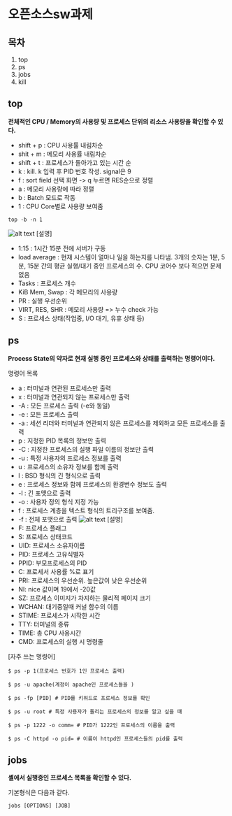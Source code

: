 오픈소스sw과제
===============
목차
----
1. top
2. ps
3. jobs
4. kill

top
--
**전체적인 CPU / Memory의 사용량 및 프로세스 단위의 리소스 사용량을 확인할 수 있다.**
* shift + p : CPU 사용률 내림차순
* shit + m : 메모리 사용률 내림차순
* shift + t : 프로세스가 돌아가고 있는 시간 순
* k : kill. k 입력 후 PID 번호 작성. signal은 9
* f : sort field 선택 화면 -> q 누르면 RES순으로 정렬
* a : 메모리 사용량에 따라 정렬
* b : Batch 모드로 작동
* 1 : CPU Core별로 사용량 보여줌
```
top -b -n 1
```
 ![alt text](https://img1.daumcdn.net/thumb/R1280x0/?scode=mtistory2&fname=https%3A%2F%2Fblog.kakaocdn.net%2Fdn%2Frxlg4%2FbtqYfV2LE3L%2FSW5SbyO65ZUa5PggM3KI8K%2Fimg.png)
[설명]

* 1:15 : 1시간 15분 전에 서버가 구동
* load average : 현재 시스템이 얼마나 일을 하는지를 나타냄. 3개의 숫자는 1분, 5분, 15분 간의 평균 실행/대기 중인 프로세스의 수. CPU 코어수 보다 적으면 문제 없음
* Tasks : 프로세스 개수
* KiB Mem, Swap : 각 메모리의 사용량
* PR : 실행 우선순위
* VIRT, RES, SHR : 메모리 사용량 => 누수 check 가능
* S : 프로세스 상태(작업중, I/O 대기, 유휴 상태 등)

ps
--
**Process State의 약자로 현재 실행 중인 프로세스와 상태를 출력하는 명령어이다.**

명령어 목록
* a : 터미널과 연관된 프로세스만 출력
* x : 터미널과 연관되지 않는 프로세스만 출력
* -A : 모든 프로세스 출력 (-e와 동일)
* -e : 모든 프로세스 출력
* -a : 세션 리더와 터미널과 연관되지 않은 프로세스를 제외하고 모든 프로세스를 출력
* p : 지정한 PID 목록의 정보만 출력
* -C : 지정한 프로세스의 실행 파일 이름의 정보만 출력
* -u : 특정 사용자의 프로세스 정보를 출력
* u : 프로세스의 소유자 정보를 함께 출력
* l : BSD 형식의 긴 형식으로 출력
* e : 프로세스 정보와 함께 프로세스의 환경변수 정보도 출력
* -l : 긴 포맷으로 출력
* -o : 사용자 정의 형식 지정 가능
* f : 프로세스 계층을 텍스트 형식의 트리구조를 보여줌.
* -f : 전체 포맷으로 출력
 ![alt text](https://img1.daumcdn.net/thumb/R1280x0/?scode=mtistory2&fname=https%3A%2F%2Fblog.kakaocdn.net%2Fdn%2FJzNka%2FbtsCOy6jjjO%2FcsjX2vyKt6dUuImIcXijxk%2Fimg.png)
[설명]
* F:	프로세스 플래그
* S:	프로세스 상태코드
* UID:	프로세스 소유자이름
* PID:	프로세스 고유식별자
* PPID:	부모프로세스의 PID
* C:	프로세서 사용률 %로 표기
* PRI:	프로세스의 우선순위. 높은값이 낮은 우선순위
* NI:	nice 값이며 19에서 -20값
* SZ:	프로세스 이미지가 차지하는 물리적 페이지 크기
* WCHAN:	대기중일때 커널 함수의 이름
* STIME:	프로세스가 시작한 시간
* TTY:	터미널의 종류
* TIME:	총 CPU 사용시간
* CMD:	프로세스의 실행 시 명령줄

[자주 쓰는 명령어]
```
$ ps -p 1(프로세스 번호가 1인 프로세스 출력)

$ ps -u apache(계정이 apache인 프로세스들을 )

$ ps -fp [PID] # PID를 키워드로 프로세스 정보를 확인

$ ps -u root # 특정 사용자가 돌리는 프로세스의 정보를 알고 싶을 때

$ ps -p 1222 -o comm= # PID가 1222인 프로세스의 이름을 출력

$ ps -C httpd -o pid= # 이름이 httpd인 프로세스들의 pid를 출력
```

jobs
-
**셸에서 실행중인 프로세스 목록을 확인할 수 있다.**

기본형식은 다음과 같다.
```
jobs [OPTIONS] [JOB]
```
